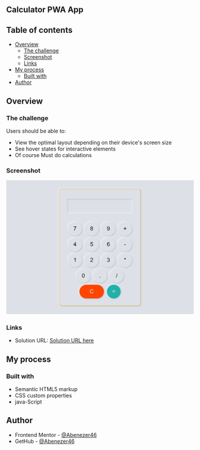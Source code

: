 ## Calculator PWA App
## Table of contents

- [Overview](#overview)
  - [The challenge](#the-challenge)
  - [Screenshot](#screenshot)
  - [Links](#links)
- [My process](#my-process)
  - [Built with](#built-with)
- [Author](#author)

## Overview

### The challenge

Users should be able to:

- View the optimal layout depending on their device's screen size
- See hover states for interactive elements
- Of course Must do calculations

### Screenshot

![Screenshot](/images/Screenshot.png)

### Links

- Solution URL: [Solution URL here](https://abcalculator.pages.dev/)

## My process

### Built with

- Semantic HTML5 markup
- CSS custom properties
- java-Script

## Author

- Frontend Mentor - [@Abenezer46](https://www.frontendmentor.io/profile/Abenezer46)
- GetHub - [@Abenezer46](https://github.com/Abenezer46)